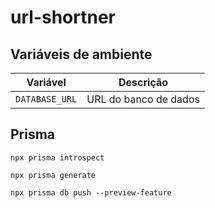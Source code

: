 # url-shortner

## Variáveis de ambiente


| Variável             | Descrição                                |
| -------------------- | ---------------------------------------- |
| `DATABASE_URL`       | URL do banco de dados                    |


## Prisma
```npx prisma introspect```

```npx prisma generate```

```npx prisma db push --preview-feature```

